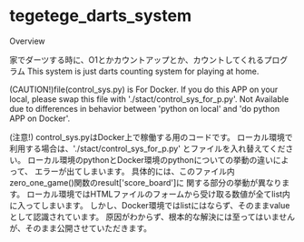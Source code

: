 # tegetege_darts_system

Overview

家でダーツする時に、O1とかカウントアップとか、カウントしてくれるプログラム
This system is just darts counting system for playing at home.


(CAUTION!)file(control_sys.py) is For Docker. 
If you do this APP on your local, please swap this file
with './stact/control_sys_for_p.py'.
Not Available due to differences in behavior between 
'python on local' and 'do python APP on Docker'.

(注意!) control_sys.pyはDocker上で稼働する用のコードです。
ローカル環境で利用する場合は、'./stact/control_sys_for_p.py'
とファイルを入れ替えてください。
ローカル環境のpythonとDocker環境のpythonについての挙動の違いによって、
エラーが出てしまいます。
具体的には、このファイル内zero_one_game()関数のresult['score_board']に
関する部分の挙動が異なります。
ローカル環境ではHTMLファイルのフォームから受け取る数値が全てlist内に入ってしまいます。
しかし、Docker環境ではlistにはならず、そのままvalueとして認識されています。
原因がわからず、根本的な解決には至ってはいませんが、そのまま公開させていただきます。
